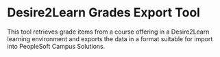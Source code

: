 # Desire2Learn Grades Export Tool

This tool retrieves grade items from a course offering in a Desire2Learn learning environment and exports the data in a format suitable for import into PeopleSoft Campus Solutions.
